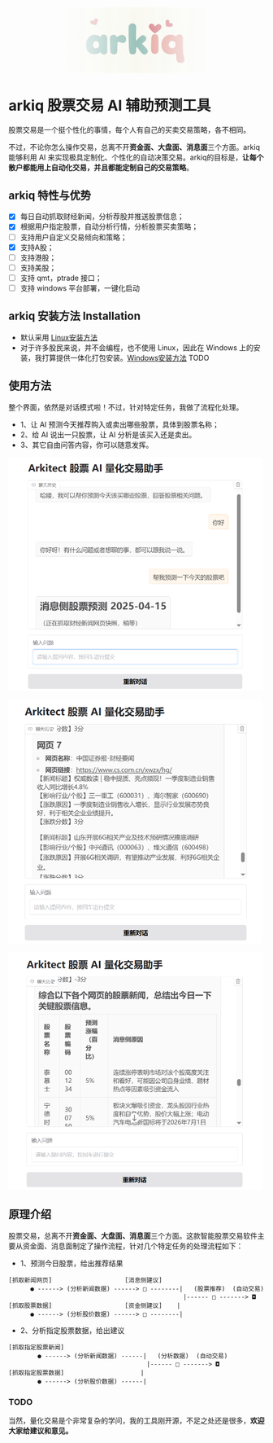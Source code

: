 <p align="center">
    <a alt="jionlp logo">
        <img src="https://raw.githubusercontent.com/dongrixinyu/arkiq/refs/heads/main/image/arkiq-logo.jpg" style="width:300px;height:auto;-webkit-mask-image: linear-gradient(to right, transparent, black, transparent);mask-image: linear-gradient(to right, transparent, black, transparent);">
    </a>
</p>

# arkiq 股票交易 AI 辅助预测工具

股票交易是一个挺个性化的事情，每个人有自己的买卖交易策略，各不相同。

不过，不论你怎么操作交易，总离不开**资金面、大盘面、消息面**三个方面。arkiq 能够利用 AI 来实现极具定制化、个性化的自动决策交易。arkiq的目标是，**让每个散户都能用上自动化交易，并且都能定制自己的交易策略**。

## arkiq 特性与优势

- [x] 每日自动抓取财经新闻，分析荐股并推送股票信息；
- [x] 根据用户指定股票，自动分析行情，分析股票买卖策略；
- [ ] 支持用户自定义交易倾向和策略；
- [x] 支持A股；
- [ ] 支持港股；
- [ ] 支持美股；
- [ ] 支持 qmt，ptrade 接口；
- [ ] 支持 windows 平台部署，一键化启动

## arkiq 安装方法 Installation

- 默认采用 [Linux安装方法](../../blob/main/docs/linux_installation.md)
- 对于许多股民来说，并不会编程，也不使用 Linux，因此在 Windows 上的安装，我打算提供一体化打包安装。[Windows安装方法](../../blob/main/docs/windows_installation.md) TODO


## 使用方法

整个界面，依然是对话模式啦！不过，针对特定任务，我做了流程化处理。

- 1、让 AI 预测今天推荐购入或卖出哪些股票，具体到股票名称；
- 2、给 AI 说出一只股票，让 AI 分析是该买入还是卖出。
- 3、其它自由问答内容，你可以随意发挥。

<p align="left">
    <a alt="arkiq demo">
        <img src="https://raw.githubusercontent.com/dongrixinyu/arkiq/refs/heads/main/image/arkiq-demo-image-1.jpg" style="width:500px;height:auto">
    </a>
</p>
<p align="left">
    <a alt="arkiq demo">
        <img src="https://raw.githubusercontent.com/dongrixinyu/arkiq/refs/heads/main/image/arkiq-demo-image-2.jpg" style="width:500px;height:auto">
    </a>
</p>
<p align="left">
    <a alt="arkiq demo">
        <img src="https://raw.githubusercontent.com/dongrixinyu/arkiq/refs/heads/main/image/arkiq-demo-image-3.jpg" style="width:500px;height:auto">
    </a>
</p>


## 原理介绍

股票交易，总离不开**资金面、大盘面、消息面**三个方面。这款智能股票交易软件主要从资金面、消息面制定了操作流程，针对几个特定任务的处理流程如下：

- 1、预测今日股票，给出推荐结果
```
[抓取新闻网页]                    [消息侧建议]
      ● ------> (分析新闻数据) ------> □ --------|   (股票推荐)  (自动交易)
                                                |------ □ -------> ◘
[抓取股票数据]                    [资金侧建议]    |
      ● ------> (分析股价数据) ------> □ --------|

```

- 2、分析指定股票数据，给出建议
```
[抓取指定股票新闻]
        ● ------> (分析新闻数据) ------|   (分析数据)  (自动交易)
                                      |------ □ -------> ◘
[抓取指定股票数据]                     |
        ● ------> (分析股价数据) ------|

```

### TODO

当然，量化交易是个非常复杂的学问，我的工具刚开源，不足之处还是很多，**欢迎大家给建议和意见。**
